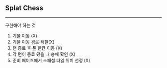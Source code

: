 ## Splat Chess

---

구현해야 하는 것
1. 기물 이동 (X)
2. 기물 이동 경로 색칠(X)
3. 턴 종료 후 폰 한칸 이동 (X)
4. 각 턴이 종료 됐을 때 승패 확인 (X)
5. 준비 페이즈에서 스패셜 타일 위치 선정 (X)
